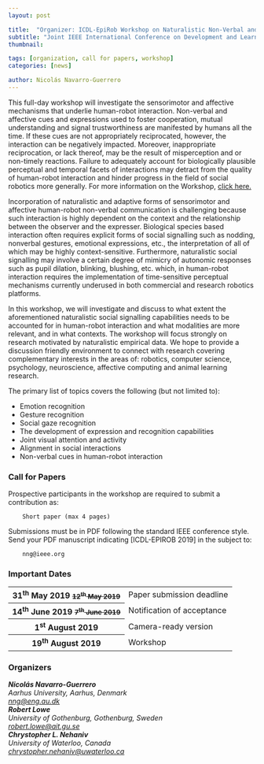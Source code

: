 ```yaml
---
layout: post

title:  "Organizer: ICDL-EpiRob Workshop on Naturalistic Non-Verbal and Affective Human-Robot Interactions"
subtitle: "Joint IEEE International Conference on Development and Learning and on Epigenetic Robotics (ICDL-EpiRob 2019)"
thumbnail: 

tags: [organization, call for papers, workshop]
categories: [news]

author: Nicolás Navarro-Guerrero
---
```

This full-day workshop will investigate the sensorimotor and affective mechanisms that underlie human-robot interaction. Non-verbal and affective cues and expressions used to foster cooperation, mutual understanding and signal trustworthiness are manifested by humans all the time. If these cues are not appropriately reciprocated, however, the interaction can be negatively impacted. Moreover, inappropriate reciprocation, or lack thereof, may be the result of misperception and or non-timely reactions. Failure to adequately account for biologically plausible perceptual and temporal facets of interactions may detract from the quality of human-robot interaction and hinder progress in the field of social robotics more generally. For more information on the Workshop, <a target="_blank" href="https://nicolas-navarro-guerrero.gitlab.io/workshop-non-verbal-human-robot-interactions-icdl-epirob-2019/">click here.</a>

<!--more-->

Incorporation of naturalistic and adaptive forms of sensorimotor and affective human-robot non-verbal communication is challenging because such interaction is highly dependent on the context and the relationship between the observer and the expresser. Biological species based interaction often requires explicit forms of social signalling such as nodding, nonverbal gestures, emotional expressions, etc., the interpretation of all of which may be highly context-sensitive. Furthermore, naturalistic social signalling may involve a certain degree of mimicry of autonomic responses such as pupil dilation, blinking, blushing, etc. which, in human-robot interaction requires the implementation of time-sensitive perceptual mechanisms currently underused in both commercial and research robotics platforms.

In this workshop, we will investigate and discuss to what extent the aforementioned naturalistic social signalling capabilities needs to be accounted for in human-robot interaction and what modalities are more relevant, and in what contexts. The workshop will focus strongly on research motivated by naturalistic empirical data. We hope to provide a discussion friendly environment to connect with research covering complementary interests in the areas of: robotics, computer science, psychology, neuroscience, affective computing and animal learning research.

The primary list of topics covers the following (but not limited to):  
<ul>
  <li>Emotion recognition</li>
  <li>Gesture recognition</li>
  <li>Social gaze recognition</li>
  <li>The development of expression and recognition capabilities</li>
  <li>Joint visual attention and activity</li>
  <li>Alignment in social interactions</li>
  <li>Non-verbal cues in human-robot interaction</li>
</ul>


<h3>Call for Papers</h3>
Prospective participants in the workshop are required to submit a contribution as:

        Short paper (max 4 pages)

Submissions must be in PDF following the standard IEEE conference style. Send your PDF manuscript indicating [ICDL-EPIROB 2019] in the subject to:

        nng@ieee.org

<h3>Important Dates</h3>
<div class="table-responsive">
  <table class="table table-striped">
    <tbody>
    <tr>
      <th scope="row">31<sup>th</sup> May 2019 <small class="text-muted"><strike>12<sup>th</sup> May 2019</strike></small></th>
      <td>Paper submission deadline</td>
    </tr>
    <tr>
      <th>14<sup>th</sup> June 2019 <small class="text-muted"><strike>7<sup>th</sup> June 2019</strike></small></th>
      <td>Notification of acceptance</td>
    </tr>
    <tr>
      <th>1<sup>st</sup> August 2019</th>
      <td>Camera-ready version</td>
    </tr>
    <tr>
      <th>19<sup>th</sup> August 2019</th>
      <td>Workshop</td>
    </tr>
    </tbody>
  </table>
</div> <!-- table-responsive -->

<h3>Organizers</h3>
<address>
<strong>Nicolás Navarro-Guerrero</strong> <a target="_blank" href="https://nicolas-navarro-guerrero.github.io/"><i class="fas fa-link"></i></a><br>
Aarhus University, Aarhus, Denmark<br>
<a href="mailto:nng@eng.au.dk">nng@eng.au.dk</a><br>
</address>

<address>
<strong>Robert Lowe</strong> <a target="_blank" href="https://www.researchgate.net/profile/Robert_Lowe3"><i class="fas fa-link"></i></a><br>
University of Gothenburg, Gothenburg, Sweden<br>
<a href="mailto:robert.lowe@ait.gu.se">robert.lowe@ait.gu.se</a><br>
</address>

<address>
<strong>Chrystopher L. Nehaniv</strong> <a target="_blank" href="https://uwaterloo.ca/systems-design-engineering/profile/cnehaniv"><i class="fas fa-link"></i></a><br>
University of Waterloo, Canada<br>
<a href="mailto:chrystopher.nehaniv@uwaterloo.ca">chrystopher.nehaniv@uwaterloo.ca</a><br>
</address>

